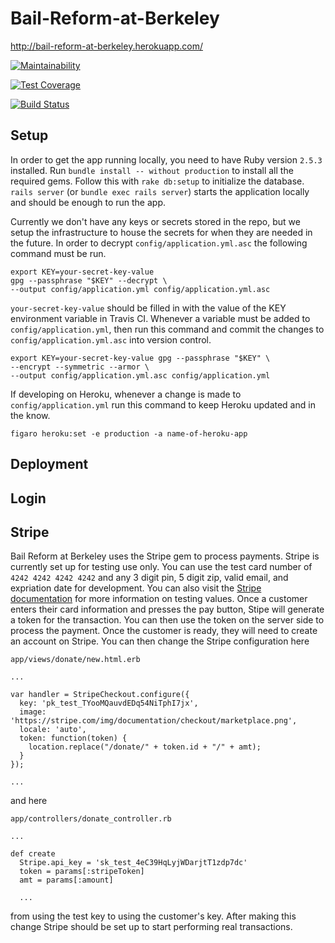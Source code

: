 # Bail-Reform-at-Berkeley
http://bail-reform-at-berkeley.herokuapp.com/

 [![Maintainability](https://api.codeclimate.com/v1/badges/e8e59eb80fcda394fd99/maintainability)](https://codeclimate.com/github/ariknny/Bail-Reform-at-Berkeley/maintainability)

 [![Test Coverage](https://api.codeclimate.com/v1/badges/e8e59eb80fcda394fd99/test_coverage)](https://codeclimate.com/github/ariknny/Bail-Reform-at-Berkeley/test_coverage)

 [![Build Status](https://travis-ci.com/ariknny/bail-reform-at-berkeley.svg?branch=master)](https://travis-ci.com/ariknny/bail-reform-at-berkeley.svg?branch=master)

## Setup
In order to get the app running locally, you need to have Ruby version `2.5.3` installed. Run `bundle install -- without production` to install all the required gems. Follow this with `rake db:setup` to initialize the database. `rails server` (or `bundle exec rails server`) starts the application locally and should be enough to run the app.

Currently we don't have any keys or secrets stored in the repo, but we setup the infrastructure to house the secrets for when they are needed in the future. In order to decrypt `config/application.yml.asc` the following command must be run.
```
export KEY=your-secret-key-value 
gpg --passphrase "$KEY" --decrypt \
--output config/application.yml config/application.yml.asc
```
`your-secret-key-value` should be filled in with the value of the KEY environment variable in Travis CI. 
Whenever a variable must be added to `config/application.yml`, then run this command and commit the changes to `config/application.yml.asc` into version control.
```
export KEY=your-secret-key-value gpg --passphrase "$KEY" \
--encrypt --symmetric --armor \
--output config/application.yml.asc config/application.yml
```

If developing on Heroku, whenever a change is made to `config/application.yml` run this command to keep Heroku updated and in the know.
```
figaro heroku:set -e production -a name-of-heroku-app
```
## Deployment

## Login

## Stripe
Bail Reform at Berkeley uses the Stripe gem to process payments.  Stripe is currently set up for testing use only.  You can use the test card number of `4242 4242 4242 4242` and any 3 digit pin, 5 digit zip, valid email, and expriation date for development.  You can also visit the [Stripe documentation](https://stripe.com/docs/api) for more information on testing values.  Once a customer enters their card information and presses the pay button, Stipe will generate a token for the transaction.  You can then use the token on the server side to process the payment.  Once the customer is ready, they will need to create an account on Stripe.  You can then change the Stripe configuration here

```
app/views/donate/new.html.erb

...

var handler = StripeCheckout.configure({
  key: 'pk_test_TYooMQauvdEDq54NiTphI7jx',
  image: 'https://stripe.com/img/documentation/checkout/marketplace.png',
  locale: 'auto',
  token: function(token) {
    location.replace("/donate/" + token.id + "/" + amt);
  }
});

...
```

and here

```
app/controllers/donate_controller.rb

...

def create
  Stripe.api_key = 'sk_test_4eC39HqLyjWDarjtT1zdp7dc'
  token = params[:stripeToken]
  amt = params[:amount]
  
  ...
```

from using the test key to using the customer's key.  After making this change Stripe should be set up to start performing real transactions.
